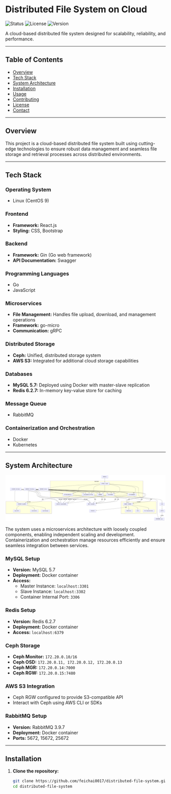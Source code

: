 # Distributed File System on Cloud

![Status](https://img.shields.io/badge/status-active-success.svg)
![License](https://img.shields.io/badge/license-MIT-blue.svg)
![Version](https://img.shields.io/badge/version-1.0.0-blue.svg)

A cloud-based distributed file system designed for scalability, reliability, and performance.

---

## Table of Contents
- [Overview](#overview)
- [Tech Stack](#tech-stack)
- [System Architecture](#system-architecture)
- [Installation](#installation)
- [Usage](#usage)
- [Contributing](#contributing)
- [License](#license)
- [Contact](#contact)

---

## Overview

This project is a cloud-based distributed file system built using cutting-edge technologies to ensure robust data management and seamless file storage and retrieval processes across distributed environments.

---

## Tech Stack

### Operating System
- Linux (CentOS 9)

### Frontend
- **Framework:** React.js
- **Styling:** CSS, Bootstrap

### Backend
- **Framework:** Gin (Go web framework)
- **API Documentation:** Swagger

### Programming Languages
- Go
- JavaScript

### Microservices
- **File Management:** Handles file upload, download, and management operations
- **Framework:** go-micro
- **Communication:** gRPC

### Distributed Storage
- **Ceph:** Unified, distributed storage system
- **AWS S3:** Integrated for additional cloud storage capabilities

### Databases
- **MySQL 5.7:** Deployed using Docker with master-slave replication
- **Redis 6.2.7:** In-memory key-value store for caching

### Message Queue
- RabbitMQ

### Containerization and Orchestration
- Docker
- Kubernetes

---

## System Architecture

![System Architecture](/Architect.png)

The system uses a microservices architecture with loosely coupled components, enabling independent scaling and development. Containerization and orchestration manage resources efficiently and ensure seamless integration between services.

### MySQL Setup
- **Version:** MySQL 5.7
- **Deployment:** Docker container
- **Access:**
  - Master Instance: `localhost:3301`
  - Slave Instance: `localhost:3302`
  - Container Internal Port: `3306`

### Redis Setup
- **Version:** Redis 6.2.7
- **Deployment:** Docker container
- **Access:** `localhost:6379`

### Ceph Storage
- **Ceph Monitor:** `172.20.0.10/16`
- **Ceph OSD:** `172.20.0.11, 172.20.0.12, 172.20.0.13`
- **Ceph MGR:** `172.20.0.14:7000`
- **Ceph RGW:** `172.20.0.15:7480`

### AWS S3 Integration
- Ceph RGW configured to provide S3-compatible API
- Interact with Ceph using AWS CLI or SDKs

### RabbitMQ Setup
- **Version:** RabbitMQ 3.9.7
- **Deployment:** Docker container
- **Ports:** 5672, 15672, 25672

---

## Installation

1. **Clone the repository:**
   ```bash
   git clone https://github.com/feichai0017/distributed-file-system.git
   cd distributed-file-system
